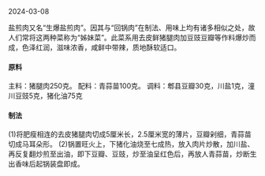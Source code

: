 2024-03-08

盐煎肉又名“生爆盐煎肉”。因其与“回锅肉”在制法、用味上均有诸多相似之处，故人们常将这两种菜称为“姊妹菜”。此菜系用去皮鲜猪腿肉加豆豉豆瓣等作料爆炒而成，色泽红润，滋味浓香，咸鲜中带辣，质地酥软适口。
#### **原料**
主料：猪腿肉250克。
配料：青蒜苗100克。
调料：郫县豆瓣30克，川盐1克，潼川豆豉5克，猪化油75克
#### **制法**
(1)将肥瘦相连的去皮猪腿肉切成5厘米长，2.5厘米宽的薄片，豆瓣剁细，青蒜苗切成马耳朵形。
(2)锅置旺火上，下猪化油烧至七成热，放入肉片炒散，加川盐、再反复翻炒煎至出油，即下豆瓣、豆豉，炒至油呈红色后，再放人青蒜苗，炒断生出香味后起锅装盘即成。


